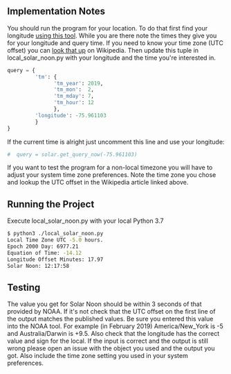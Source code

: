 Implementation Notes
--------------------------
You should run the program for your location. To do that first find your
longitude [using this tool](https://www.esrl.noaa.gov/gmd/grad/solcalc/). While
you are there note the times they give you for your longitude and query time. If
you need to know your time zone (UTC offset) you can
[look that up](https://en.wikipedia.org/wiki/List_of_tz_database_time_zones) on
Wikipedia. Then update this tuple in local_solar_noon.py with your longitude and
the time you're interested in.
```python
query = {
         'tm': {
               'tm_year': 2019,
               'tm_mon':  2,
               'tm_mday': 7,
               'tm_hour': 12
               },
         'longitude': -75.961103
         }
}
```
If the current time is alright just uncomment this line and use your longitude:
```python
#  query = solar.get_query_now(-75.961103)
```

If you want to test the program for a non-local timezone you will have to adjust
your system time zone preferences. Note the time zone you chose and lookup the
UTC offset in the Wikipedia article linked above.

Running the Project
--------------------------
Execute local_solar_noon.py with your local Python 3.7
```bash
$ python3 ./local_solar_noon.py
Local Time Zone UTC -5.0 hours.
Epoch 2000 Day: 6977.21
Equation of Time: -14.12
Longitude Offset Minutes: 17.97
Solar Noon: 12:17:58
```

Testing
--------------------------
The value you get for Solar Noon should be within 3 seconds of that provided by
NOAA. If it's not check that the UTC offset on the first line of the output
matches the published values. Be sure you entered this value into the NOAA tool.
For example (in February 2019) America/New_York is -5 and Australia/Darwin is
+9.5. Also check that the longitude has the correct value and sign for the local.
If the input is correct and the output is still wrong please open an issue with
the object you used and the output you got. Also include the time zone setting
you used in your system preferences.
